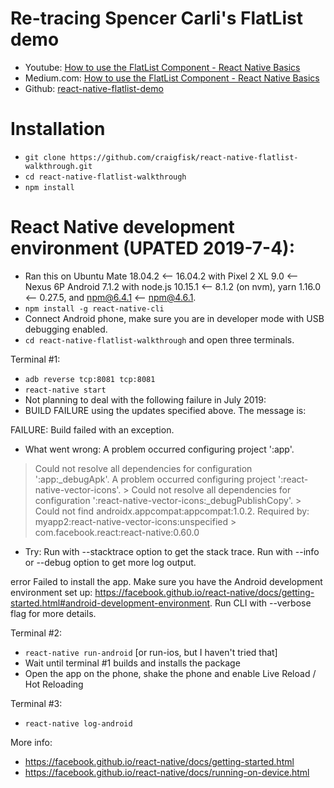 # Re-tracing Spencer Carli's FlatList demo

- Youtube: [How to use the FlatList Component - React Native Basics](https://www.youtube.com/watch?v=r-ENJLGrd3s&app=desktop) 
- Medium.com: [How to use the FlatList Component - React Native Basics](http://bit.ly/2tXcrE0)
- Github: [react-native-flatlist-demo](https://github.com/spencercarli/react-native-flatlist-demo)

# Installation

- `git clone https://github.com/craigfisk/react-native-flatlist-walkthrough.git`
- `cd react-native-flatlist-walkthrough`
- `npm install`

# React Native development environment (UPATED 2019-7-4):

- Ran this on Ubuntu Mate 18.04.2 <-- 16.04.2 with Pixel 2 XL 9.0 <-- Nexus 6P Android 7.1.2 with node.js 10.15.1 <-- 8.1.2 (on nvm), yarn 1.16.0 <-- 0.27.5, and npm@6.4.1 <-- npm@4.6.1.
- `npm install -g react-native-cli`
- Connect Android phone, make sure you are in developer mode with USB debugging enabled.
- `cd react-native-flatlist-walkthrough` and open three terminals.

Terminal #1:
- `adb reverse tcp:8081 tcp:8081`
- `react-native start`
- Not planning to deal with the following failure in July 2019:
- BUILD FAILURE using the updates specified above. The message is:

FAILURE: Build failed with an exception.

* What went wrong:
A problem occurred configuring project ':app'.
> Could not resolve all dependencies for configuration ':app:_debugApk'.
   > A problem occurred configuring project ':react-native-vector-icons'.
      > Could not resolve all dependencies for configuration ':react-native-vector-icons:_debugPublishCopy'.
         > Could not find androidx.appcompat:appcompat:1.0.2.
           Required by:
               myapp2:react-native-vector-icons:unspecified > com.facebook.react:react-native:0.60.0

* Try:
Run with --stacktrace option to get the stack trace. Run with --info or --debug option to get more log output.

error Failed to install the app. Make sure you have the Android development environment set up: https://facebook.github.io/react-native/docs/getting-started.html#android-development-environment. Run CLI with --verbose flag for more details.


Terminal #2:
- `react-native run-android` [or run-ios, but I haven't tried that]
- Wait until terminal #1 builds and installs the package
- Open the app on the phone, shake the phone and enable Live Reload / Hot Reloading

Terminal #3:
- `react-native log-android`

More info: 
- https://facebook.github.io/react-native/docs/getting-started.html
- https://facebook.github.io/react-native/docs/running-on-device.html

